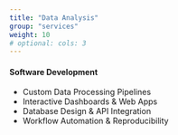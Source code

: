 ```yaml
---
title: "Data Analysis"
group: "services"
weight: 10
# optional: cols: 3
---
```


#### Software Development
- Custom Data Processing Pipelines
- Interactive Dashboards & Web Apps
- Database Design & API Integration
- Workflow Automation & Reproducibility